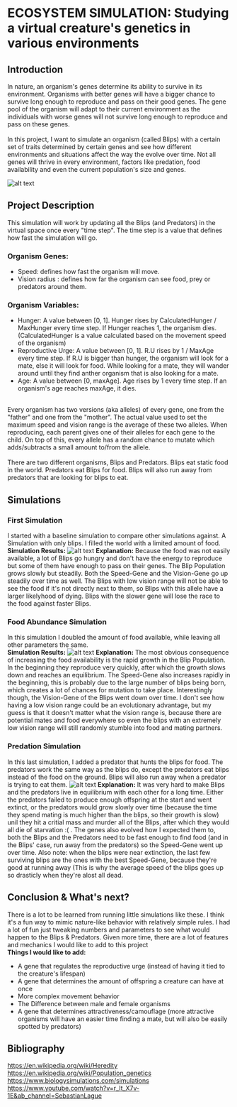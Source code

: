 # ECOSYSTEM SIMULATION: Studying a virtual creature's genetics in various environments

## Introduction

In nature, an organism's genes determine its ability to survive in its environment. Organisms with better genes will have a bigger chance to survive long enough to reproduce and pass on their good genes. The gene pool of the organism will adapt to their current environment as the individuals with worse genes will not survive long enough to reproduce and pass on these genes.<br/>
<br/>
In this project, I want to simulate an organism (called Blips) with a certain set of traits determined by certain genes and see how different environments and situations affect the way the evolve over time. Not all genes will thrive in every environment, factors like predation, food availability and even the current population's size and genes.
<br/>

![alt text](/ReadmeImages/Sim.gif)

## Project Description
This simulation will work by updating all the Blips (and Predators) in the virtual space once every "time step". The time step is a value that defines how fast the simulation will go. 

### Organism Genes:
- Speed: defines how fast the organism will move.
- Vision radius : defines how far the organism can see food, prey or predators around them.
### Organism Variables:
- Hunger: A value between [0, 1]. Hunger rises by CalculatedHunger / MaxHunger every time step. If Hunger reaches 1, the organism dies. (CalculatedHunger is a value calculated based on the movement speed of the organism)
- Reproductive Urge: A value between [0, 1]. R.U rises by 1 / MaxAge every time step. If R.U is bigger than hunger, the organism will look for a mate, else it will look for food. While looking for a mate, they will wander around until they find anther organism that is also looking for a mate.
- Age: A value between [0, maxAge]. Age rises by 1 every time step. If an organism's age reaches maxAge, it dies.
<br/>
Every organism has two versions (aka alleles) of every gene, one from the "father" and one from the "mother". The actual value used to set the maximum speed and vision range is the average of these two alleles. When reproducing, each parent gives one of their alleles for each gene to the child. On top of this, every allele has a random chance to mutate which adds/subtracts a small amount to/from the allele.
<br/>
<br/>
There are two different organisms, Blips and Predators. Blips eat static food in the world. Predators eat Blips for food. Blips will also run away from predators that are looking for blips to eat.

## Simulations
### First Simulation
I started with a baseline simulation to compare other simulations against. A Simulation with only blips. I filled the world with a limited amount of food. <br/>
**Simulation Results:**
![alt text](/ReadmeImages/FirstSimulation.png)
**Explanation:** Because the food was not easily available, a lot of Blips go hungry and don't have the energy to reproduce but some of them have enough to pass on their genes. The Blip Population grows slowly but steadily. Both the Speed-Gene and the Vision-Gene go up steadily over time as well. The Blips with low vision range will not be able to see the food if it's not directly next to them, so Blips with this allele have a larger likelyhood of dying. Blips with the slower gene will lose the race to the food against faster Blips.

### Food Abundance Simulation
In this simulation I doubled the amount of food available, while leaving all other parameters the same. <br/>
**Simulation Results:**
![alt text](/ReadmeImages/FoodAbundance.png)
**Explanation:** The most obvious consequence of increasing the food availability is the rapid growth in the Blip Population. In the beginning they reproduce very quickly, after which the growth slows down and reaches an equilibrium. The Speed-Gene also increases rapidly in the beginning, this is probably due to the large number of blips being born, which creates a lot of chances for mutation to take place. Interestingly though, the Vision-Gene of the Blips went down over time. I don't see how having a low vision range could be an evolutionary advantage, but my guess is that it doesn't matter what the vision range is, because there are potential mates and food everywhere so even the blips with an extremely low vision range will still randomly stumble into food and mating partners.

### Predation Simulation
In this last simulation, I added a predator that hunts the blips for food. The predators work the same way as the blips do, except the predators eat blips instead of the food on the ground. Blips will also run away when a predator is trying to eat them.
![alt text](/ReadmeImages/PredationSimulation.png)
**Explanation:** It was very hard to make Blips and the predators live in equilibrium with each other for a long time. Either the predators failed to produce enough offspring at the start and went extinct, or the predators would grow slowly over time (because the time they spend mating is much higher than the blips, so their growth is slow) unil they hit a critial mass and murder all of the Blips, after which they would all die of starvation :( . The genes also evolved how I expected them to, both the Blips and the Predators need to be fast enough to find food (and in the Blips' case, run away from the predators) so the Speed-Gene went up over time. Also note: when the blips were near extinction, the last few surviving blips are the ones with the best Speed-Gene, because they're good at running away (This is why the average speed of the blips goes up so drasticly when they're alost all dead.

## Conclusion & What's next?
There is a lot to be learned from running little simulations like these. I think it's a fun way to mimic nature-like behavior with relatively simple rules. I had a lot of fun just tweaking numbers and parameters to see what would happen to the Blips & Predators. Given more time, there are a lot of features and mechanics I would like to add to this project <br/>
**Things I would like to add:**
- A gene that regulates the reproductive urge (instead of having it tied to the creature's lifespan)
- A gene that determines the amount of offspring a creature can have at once
- More complex movement behavior
- The Difference between male and female organisms
- A gene that determines attractiveness/camouflage (more attractive organisms will have an easier time finding a mate, but will also be easily spotted by predators)

## Bibliography
https://en.wikipedia.org/wiki/Heredity \
https://en.wikipedia.org/wiki/Population_genetics \
https://www.biologysimulations.com/simulations \
https://www.youtube.com/watch?v=r_It_X7v-1E&ab_channel=SebastianLague 
